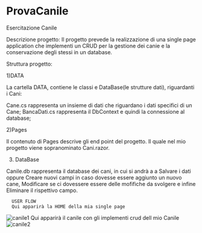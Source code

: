 # ProvaCanile
Esercitazione Canile

Descrizione progetto:
Il progetto prevede la realizzazione di una single page application che implementi un CRUD per la gestione dei canie e la conservazione degli stessi in un database.

Struttura progetto:

1)DATA

La cartella DATA, contiene le classi e DataBase(le strutture dati), riguardanti i Cani:

Cane.cs rappresenta un insieme di dati che riguardano i dati specifici di un Cane;
BancaDati.cs rappresenta il DbContext e quindi la connessione al database;

2)Pages 

Il contenuto di Pages descrive gli end point del progetto.
Il quale nel mio progetto viene sopranominato Cani.razor. 

3) DataBase

Canile.db rappresenta il database dei cani, in cui si andrà a a Salvare i dati oppure Creare nuovi campi in caso dovesse essere aggiunto un nuovo cane,
Modificare se ci dovessere essere delle mofifiche da svolgere e infine Eliminare il rispettivo campo.

      USER FLOW
      Qui apparirà la HOME della mia single page
![canile1](https://user-images.githubusercontent.com/73218507/116679195-883a7900-a9aa-11eb-8767-64ac2b5a0735.png)
      Qui apparirà il canile con gli implementi crud dell mio Canile
![canile2](https://user-images.githubusercontent.com/73218507/116679197-88d30f80-a9aa-11eb-906d-20c27f49f331.png)
